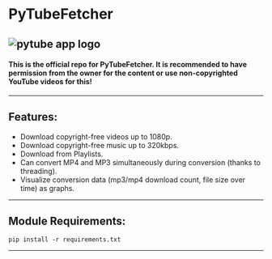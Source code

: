 # PyTubeFetcher
![pytube app logo](https://github.com/para-casual/pytube-gui/assets/75636044/c94fd05e-cc16-4cbb-80b7-9496b5da3d86)
---
#### This is the official repo for PyTubeFetcher. It is recommended to have permission from the owner for the content or use non-copyrighted YouTube videos for this!
---
## Features:
- Download copyright-free videos up to 1080p.
- Download copyright-free music up to 320kbps.
- Download from Playlists.
- Can convert MP4 and MP3 simultaneously during conversion (thanks to threading).
- Visualize conversion data (mp3/mp4 download count, file size over time) as graphs.
---
## Module Requirements:
```
pip install -r requirements.txt
```
---

